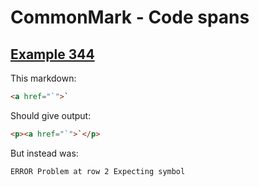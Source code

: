 # CommonMark - Code spans

## [Example 344](https://spec.commonmark.org/0.29/#example-344)

This markdown:

```markdown
<a href="`">`

```

Should give output:

```html
<p><a href="`">`</p>
```

But instead was:

```html
ERROR Problem at row 2 Expecting symbol
```
